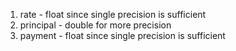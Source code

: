 1. rate - float since single precision is sufficient
2. principal - double for more precision
3. payment - float since single precision is sufficient
